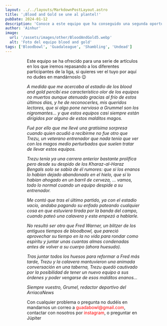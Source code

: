 ```yaml
---
layout: ../../layouts/MarkdownPostLayout.astro
title: '¡Blood and Gold se une al plantel!'
pubDate: 2024-01-12
description: 'Conoce a este equipo que ha conseguido una segunda oportunidad'
author: 'Ainhur'
image:
  url: '/assets/images/other/BloodAndGold5.webp'
  alt: 'Foto del equipo blood and gold'
tags: ['Bloodbowl', 'Guadaleague', 'Shambling', 'Undead']
---
```


Este equipo se ha ofrecido para una serie de artículos en los que iremos repasando a los diferentes participantes de la liga, si quieres ver el tuyo por aquí no dudes en mandárnoslo 😉

_A medida que me acercaba al estadio de los blood and gold percibí ese característico olor de los equipos no muertos aunque atenuado gracias al frío de estos últimos días, y he de reconocerles, mis queridos lectores, que si algo pone nervioso a Grummel son los nigromantes… y que estos equipos casi siempre están dirigidos por alguno de estos malditos magos._

_Fué por ello que me llevé una gratísima sorpresa cuando quien acudió a recibirme no fue otro que Trezu, un veterano entrenador que nada tenía que ver con los magos medio perturbados que suelen tratar de llevar estos equipos._

_Trezu tenía ya una carrera anterior bastante prolífica pero desde su despido de los Kharaz-al-Haraz Bengals solo se sabía de él rumores: que si los enanos lo habían dejado abandonado en el hielo, que sí lo habían ahogado en un barril de cerveza, … vamos, todo lo normal cuando un equipo despide a su entrenador._

_Me contó que tras el último partido, ya con el estadio vacío, andaba pagando su enfado pateando cualquier cosa en que estuviera tirada por la banda del campo, cuando pateó una calavera y esta empezó a hablarle._

_No resultó ser otro que Fred Warner, un blitzer de los antiguos tiempos de bloodbowl, que pareció aprovechar su tiempo en la no vida para rondar como espíritu y juntar unas cuantas almas condenadas antes de volver a su cuerpo (ahora huesudo)._

_Tras juntar todos los huesos para reformar a Fred más tarde, Trezu y la calavera mantuvieron una animada conversación en una taberna, Trezu quedó cautivado por la posibilidad de tener un nuevo equipo a sus órdenes y poder vengarse de esos malditos enanos…_

_Siempre vuestro, Grumel, redactor deportivo del ArriacaNews_

Con cualquier problema o pregunta no dudéis en mandarnos un correo a [guadabowl@gmail.com](mailto:guadabowl@gmail.com), contactar con nosotros por [instagram](https://www.instagram.com/guadabowl/), o preguntar en Júpiter

<style>
    a {
      color: red;
      text-decoration: none;
    }
    img{
      width:100%
    }
    @media screen and (min-width: 636px) {
      img{
        width:50%;
        margin-left:25%;
      }
      p,h2,ul,li {
        padding:0em 5em 0em 5em;
      }
      h1 {
        text-align: center;
      }
    }
</style>
